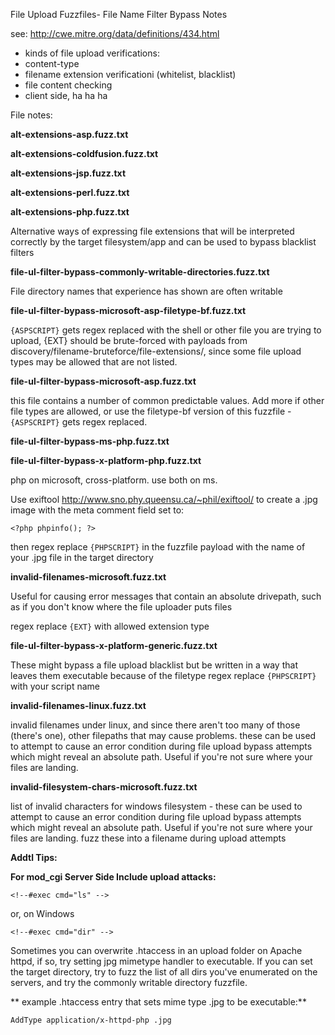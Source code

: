 File Upload Fuzzfiles- File Name Filter Bypass Notes 

see:  http://cwe.mitre.org/data/definitions/434.html

* kinds of file upload verifications:
 * content-type
 * filename extension verificationi (whitelist, blacklist)
 * file content checking
 * client side, ha ha ha

File notes:

**alt-extensions-asp.fuzz.txt**

**alt-extensions-coldfusion.fuzz.txt**

**alt-extensions-jsp.fuzz.txt**

**alt-extensions-perl.fuzz.txt**

**alt-extensions-php.fuzz.txt**

Alternative ways of expressing file extensions that will be interpreted correctly by the target filesystem/app and can be used to bypass blacklist filters


**file-ul-filter-bypass-commonly-writable-directories.fuzz.txt**

File directory names that experience has shown are often writable


**file-ul-filter-bypass-microsoft-asp-filetype-bf.fuzz.txt**

``` {ASPSCRIPT} ``` gets regex replaced with the shell or other file you are trying to upload, {EXT} should be brute-forced with payloads from discovery/filename-bruteforce/file-extensions/, since some file upload types may be allowed that are not listed.


**file-ul-filter-bypass-microsoft-asp.fuzz.txt**

this file contains a number of common predictable values. Add more if other file types are allowed, or use the filetype-bf version of this fuzzfile - ``` {ASPSCRIPT} ``` gets regex replaced. 


**file-ul-filter-bypass-ms-php.fuzz.txt**

**file-ul-filter-bypass-x-platform-php.fuzz.txt**

php on microsoft, cross-platform. use both on ms. 

Use exiftool http://www.sno.phy.queensu.ca/~phil/exiftool/  to create a .jpg image with the meta comment field set to:

``` <?php phpinfo(); ?> ```

then regex replace ``` {PHPSCRIPT} ``` in the fuzzfile payload with the name of your .jpg file in the target directory


**invalid-filenames-microsoft.fuzz.txt**

Useful for causing error messages that contain an absolute drivepath, such as if you don't know where the file uploader puts files

regex replace ``` {EXT} ``` with allowed extension type 


**file-ul-filter-bypass-x-platform-generic.fuzz.txt**

These might bypass a file upload blacklist but be written in a way that leaves them executable because of the filetype
regex replace ``` {PHPSCRIPT} ``` with your script name


**invalid-filenames-linux.fuzz.txt**

invalid filenames under linux, and since there aren't too many of those (there's one), other filepaths that may cause problems.  these can be used to attempt to cause an error condition during file upload bypass attempts which might reveal an absolute path. Useful if you're not sure where your files are landing.


**invalid-filesystem-chars-microsoft.fuzz.txt**

list of invalid characters for windows filesystem - these can be used to attempt to cause an error condition during file upload bypass attempts which might reveal an absolute path. Useful if you're not sure where your files are landing. fuzz these into a filename during upload attempts


**Addtl Tips:**

**For mod_cgi Server Side Include upload attacks:**

``` <!--#exec cmd="ls" --> ```

or, on Windows

``` <!--#exec cmd="dir" --> ```

Sometimes you can overwrite .htaccess in an upload folder on Apache httpd, if so, 
try setting jpg mimetype handler to executable. If you can set the target directory, try to fuzz the 
list of all dirs you've enumerated on the servers, and try the commonly writable directory fuzzfile.

** example .htaccess entry that sets mime type .jpg to be executable:**

 ``` AddType application/x-httpd-php .jpg ```

